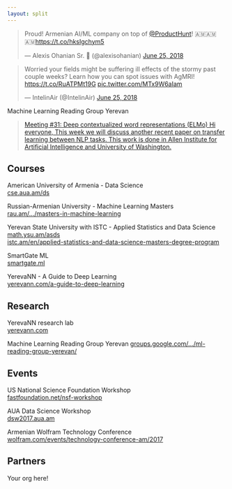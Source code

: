 ```yaml
---
layout: split
---
```


<blockquote class="twitter-tweet" data-lang="en"><p lang="en" dir="ltr">Proud! Armenian AI/ML company on top of <a href="https://twitter.com/ProductHunt?ref_src=twsrc%5Etfw">@ProductHunt</a>! 🇦🇲🇦🇲🇦🇲<a href="https://t.co/hksIgchym5">https://t.co/hksIgchym5</a></p>&mdash; Alexis Ohanian Sr. 🚀 (@alexisohanian) <a href="https://twitter.com/alexisohanian/status/1011317497147084800?ref_src=twsrc%5Etfw">June 25, 2018</a></blockquote>
<script async src="https://platform.twitter.com/widgets.js" charset="utf-8"></script>

<blockquote class="twitter-tweet" data-lang="en"><p lang="en" dir="ltr">Worried your fields might be suffering ill effects of the stormy past couple weeks? Learn how you can spot issues with AgMRI! <a href="https://t.co/RuATPMt19G">https://t.co/RuATPMt19G</a> <a href="https://t.co/MTx9W6aIam">pic.twitter.com/MTx9W6aIam</a></p>&mdash; IntelinAir (@IntelinAir) <a href="https://twitter.com/IntelinAir/status/1011339913063817219?ref_src=twsrc%5Etfw">June 25, 2018</a></blockquote>
<script async src="https://platform.twitter.com/widgets.js" charset="utf-8"></script>


Machine Learning Reading Group Yerevan  
> [Meeting #31: Deep contextualized word representations (ELMo)
> Hi everyone,
> This week we will discuss another recent paper on transfer learning between NLP tasks. This work is done in Allen Institute for Artificial Intelligence and University of Washington.](https://groups.google.com/forum/#!forum/ml-reading-group-yerevan)




## Courses

American University of Armenia - Data Science  
[cse.aua.am/ds](https://cse.aua.am/ds/)

Russian-Armenian University - Machine Learning Masters  
[rau.am/.../masters-in-machine-learning](https://international.rau.am/eng/25/masters-in-machine-learning)

Yerevan State University with ISTC - Applied Statistics and Data Science  
[math.ysu.am/asds](https://math.ysu.am/asds)  
[istc.am/en/applied-statistics-and-data-science-masters-degree-program](https://istc.am/en/applied-statistics-and-data-science-masters-degree-program/)

SmartGate ML  
[smartgate.ml](https://www.smartgate.ml/)

YerevaNN - A Guide to Deep Learning  
[yerevann.com/a-guide-to-deep-learning](http://yerevann.com/a-guide-to-deep-learning/)


## Research

YerevaNN research lab  
[yerevann.com](http://yerevann.com/)

Machine Learning Reading Group Yerevan
[groups.google.com/.../ml-reading-group-yerevan/](https://groups.google.com/forum/#!topic/ml-reading-group-yerevan/)


## Events

US National Science Foundation Workshop  
[fastfoundation.net/nsf-workshop](http://fastfoundation.net/nsf-workshop/)

AUA Data Science Workshop  
[dsw2017.aua.am](https://dsw2017.aua.am/)

Armenian Wolfram Technology Conference  
[wolfram.com/events/technology-conference-am/2017](https://www.wolfram.com/events/technology-conference-am/2017/)


## Partners

Your org here!

